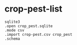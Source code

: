 # crop-pest-list

```
sqlite3
.open crop_pest.sqlite
.mode csv
.import crop-pest.csv crop_pest
.schema
```
